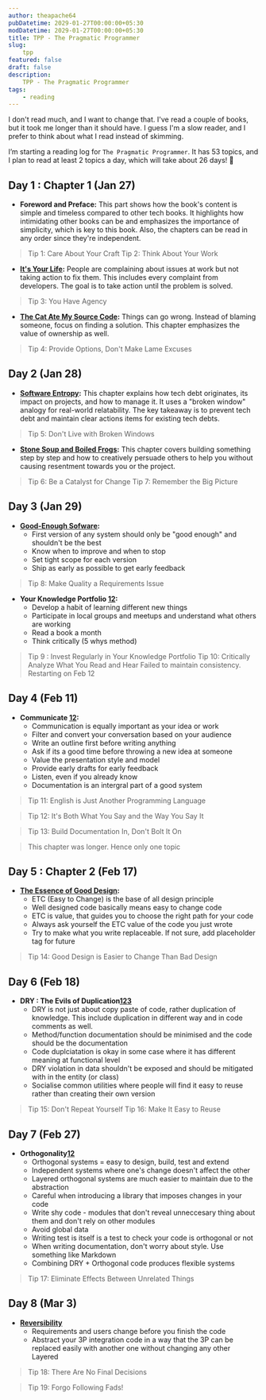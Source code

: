 ```yaml
---
author: theapache64
pubDatetime: 2029-01-27T00:00:00+05:30
modDatetime: 2029-01-27T00:00:00+05:30
title: TPP - The Pragmatic Programmer
slug: 
    tpp
featured: false
draft: false
description: 
    TPP - The Pragmatic Programmer
tags:
    - reading
---
```


I don't read much, and I want to change that. I've read a couple of books, but it took me longer than it should have. I guess I'm a slow reader, and I prefer to think about what I read instead of skimming.

I’m starting a reading log for `The Pragmatic Programmer`. It has 53 topics, and I plan to read at least 2 topics a day, which will take about 26 days! 🥴

## Day 1 : Chapter 1 (Jan 27)
- **Foreword and Preface:** This part shows how the book's content is simple and timeless compared to other tech books. It highlights how intimidating other books can be and emphasizes the importance of simplicity, which is key to this book. Also, the chapters can be read in any order since they're independent.

> Tip 1: Care About Your Craft
> Tip 2: Think About Your Work

- **[It's Your Life](https://x.com/TlogOfTheDay/status/1884345281199890680):** People are complaining about issues at work but not taking action to fix them. This includes every complaint from developers. The goal is to take action until the problem is solved.
> Tip 3: You Have Agency

- **[The Cat Ate My Source Code](https://x.com/TlogOfTheDay/status/1884697560687784340):** Things can go wrong. Instead of blaming someone, focus on finding a solution. This chapter emphasizes the value of ownership as well.

> Tip 4: Provide Options, Don't Make Lame Excuses

## Day 2 (Jan 28)
- **[Software Entropy](https://x.com/TlogOfTheDay/status/1889408618279346401):** This chapter explains how tech debt originates, its impact on projects, and how to manage it. It uses a "broken window" analogy for real-world relatability. The key takeaway is to prevent tech debt and maintain clear actions items for existing tech debts.

> Tip 5: Don't Live with Broken Windows

- **[Stone Soup and Boiled Frogs](https://x.com/TlogOfTheDay/status/1891191104139083849):**  This chapter covers building something step by step and how to creatively persuade others to help you without causing resentment towards you or the project. 

> Tip 6: Be a Catalyst for Change
> Tip 7: Remember the Big Picture 


## Day 3 (Jan 29)
- **[Good-Enough Sofware](https://x.com/TlogOfTheDay/status/1891194941814026366):** 
    - First version of any system should only be "good enough" and shouldn't be the best
    - Know when to improve and when to stop
    - Set tight scope for each version
    - Ship as early as possible to get early feedback

> Tip 8: Make Quality a Requirements Issue

- **Your Knowledge Portfolio [1](https://x.com/TlogOfTheDay/status/1891393142823477465)[2](https://x.com/TlogOfTheDay/status/1891499846236008846):**
    - Develop a habit of learning different new things
    - Participate in local groups and meetups and understand what others are working
    - Read a book a month
    - Think critically (5 whys method)

> Tip 9 : Invest Regularly in Your Knowledge Portfolio
> Tip 10: Critically Analyze What You Read and Hear
> Failed to maintain consistency. Restarting on Feb 12


## Day 4 (Feb 11)
- **Communicate [1](https://x.com/TlogOfTheDay/status/1891760564432498910)[2](https://x.com/TlogOfTheDay/status/1891867015729774684):** 
    - Communication is equally important as your idea or work
    - Filter and convert your conversation based on your audience
    - Write an outline first before writing anything
    - Ask if its a good time before throwing a new idea at someone
    - Value the presentation style and model
    - Provide early drafts for early feedback
    - Listen, even if you already know 
    - Documentation is an intergral part of a good system

> Tip 11: English is Just Another Programming Language

> Tip 12: It's Both What You Say and the Way You Say It

> Tip 13: Build Documentation In, Don't Bolt It On

> This chapter was longer. Hence only one topic

## Day 5 : Chapter 2 (Feb 17)
- **[The Essence of Good Design](https://x.com/TlogOfTheDay/status/1892046451204579542):**
    - ETC (Easy to Change) is the base of all design principle
    - Well designed code basically means easy to change code
    - ETC is value, that guides you to choose the right path for your code
    - Always ask yourself the ETC value of the code you just wrote
    - Try to make what you write replaceable. If not sure, add placeholder tag for future

> Tip 14: Good Design is Easier to Change Than Bad Design 

## Day 6 (Feb 18)

- **DRY : The Evils of Duplication[1](https://x.com/TlogOfTheDay/status/1892404809141252222)[2](https://x.com/TlogOfTheDay/status/1894594991441207634)[3](https://x.com/TlogOfTheDay/status/1894958385113768013)**
    - DRY is not just about copy paste of code, rather duplication of knowledge. This include duplication in different way and in code comments as well.
    - Method/function documentation should be minimised and the code should be the documentation
    - Code duplciatation is okay in some case where it has different meaning at functional level
    - DRY violation in data shouldn't be exposed and should be mitigated with in the entity (or class)
    - Socialise common utilities where people will find it easy to reuse rather than creating their own version

> Tip 15: Don't Repeat Yourself
> Tip 16: Make It Easy to Reuse


## Day 7 (Feb 27)
- **Orthogonality[1](https://x.com/TlogOfTheDay/status/1895402562154573957)[2](https://x.com/TlogOfTheDay/status/1895728459361423786)**
    - Orthogonal systems = easy to design, build, test and extend
    - Independent systems where one's change doesn't affect the other 
    - Layered orthogonal systems are much easier to maintain due to the abstraction
    - Careful when introducing a library that imposes changes in your code
    - Write shy code - modules that don't reveal unneccesary thing about them and don't rely on other modules
    - Avoid global data
    - Writing test is itself is a test to check your code is orthogonal or not
    - When writing documentation, don't worry about style. Use something like Markdown
    - Combining DRY + Orthogonal code produces flexible systems 

> Tip 17: Eliminate Effects Between Unrelated Things

## Day 8 (Mar 3)
- **[Reversibility](https://x.com/TlogOfTheDay/status/1896417081203343627)**
    - Requirements and users change before you finish the code
    - Abstract your 3P integration code in a way that the 3P can be replaced easily with another one without changing any other Layered

> Tip 18: There Are No Final Decisions

> Tip 19: Forgo Following Fads!